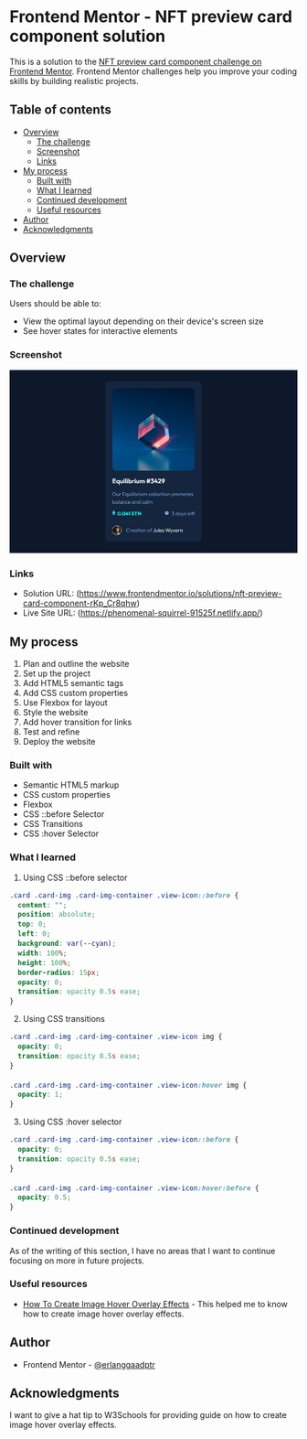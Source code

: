# Frontend Mentor - NFT preview card component solution

This is a solution to the [NFT preview card component challenge on Frontend Mentor](https://www.frontendmentor.io/challenges/nft-preview-card-component-SbdUL_w0U). Frontend Mentor challenges help you improve your coding skills by building realistic projects.

## Table of contents

- [Overview](#overview)
  - [The challenge](#the-challenge)
  - [Screenshot](#screenshot)
  - [Links](#links)
- [My process](#my-process)
  - [Built with](#built-with)
  - [What I learned](#what-i-learned)
  - [Continued development](#continued-development)
  - [Useful resources](#useful-resources)
- [Author](#author)
- [Acknowledgments](#acknowledgments)

## Overview

### The challenge

Users should be able to:

- View the optimal layout depending on their device's screen size
- See hover states for interactive elements

### Screenshot

![](./screenshot.png)

### Links

- Solution URL: (https://www.frontendmentor.io/solutions/nft-preview-card-component-rKp_Cr8qhw)
- Live Site URL: (https://phenomenal-squirrel-91525f.netlify.app/)

## My process

1. Plan and outline the website
2. Set up the project
3. Add HTML5 semantic tags
4. Add CSS custom properties
5. Use Flexbox for layout
6. Style the website
7. Add hover transition for links
8. Test and refine
9. Deploy the website

### Built with

- Semantic HTML5 markup
- CSS custom properties
- Flexbox
- CSS ::before Selector
- CSS Transitions
- CSS :hover Selector

### What I learned

1. Using CSS ::before selector

```css
.card .card-img .card-img-container .view-icon::before {
  content: "";
  position: absolute;
  top: 0;
  left: 0;
  background: var(--cyan);
  width: 100%;
  height: 100%;
  border-radius: 15px;
  opacity: 0;
  transition: opacity 0.5s ease;
}
```

2. Using CSS transitions

```css
.card .card-img .card-img-container .view-icon img {
  opacity: 0;
  transition: opacity 0.5s ease;
}

.card .card-img .card-img-container .view-icon:hover img {
  opacity: 1;
}
```

3. Using CSS :hover selector

```css
.card .card-img .card-img-container .view-icon::before {
  opacity: 0;
  transition: opacity 0.5s ease;
}

.card .card-img .card-img-container .view-icon:hover:before {
  opacity: 0.5;
}
```

### Continued development

As of the writing of this section, I have no areas that I want to continue focusing on more in future projects.

### Useful resources

- [How To Create Image Hover Overlay Effects](https://www.w3schools.com/howto/howto_css_image_overlay.asp) - This helped me to know how to create image hover overlay effects.

## Author

- Frontend Mentor - [@erlanggaadptr](https://www.frontendmentor.io/profile/erlanggaadptr)

## Acknowledgments

I want to give a hat tip to W3Schools for providing guide on how to create image hover overlay effects.
